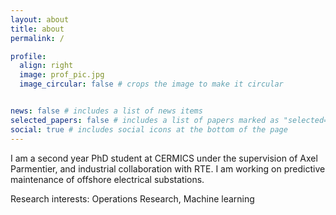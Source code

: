 ```yaml
---
layout: about
title: about
permalink: /

profile:
  align: right
  image: prof_pic.jpg
  image_circular: false # crops the image to make it circular


news: false # includes a list of news items
selected_papers: false # includes a list of papers marked as "selected={true}"
social: true # includes social icons at the bottom of the page
---
```


I am a second year PhD student at CERMICS under the supervision of Axel Parmentier, and industrial collaboration with RTE.
I am working on predictive maintenance of offshore electrical substations.

Research interests:
Operations Research, Machine learning
